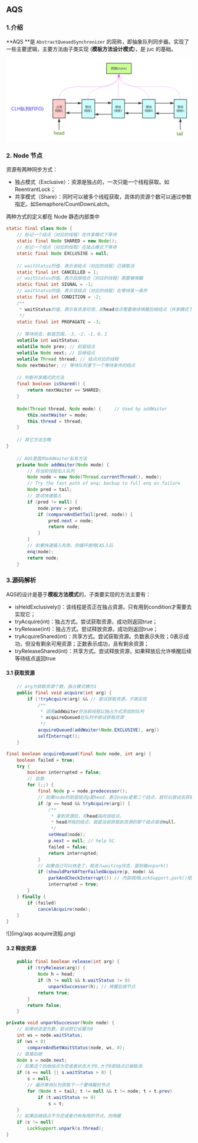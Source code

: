 ## AQS

### 1.介绍

**AQS **是 `AbstractQueuedSynchronizer` 的简称，即抽象队列同步器。实现了一些主要逻辑，主要方法由子类实现 (**模板方法设计模式**)，是 juc 的基础。

![](img/aqs存储方式.png)

### 2. Node 节点

资源有两种同步方式：

- 独占模式（Exclusive）：资源是独占的，一次只能一个线程获取。如 ReentrantLock；
- 共享模式（Share）：同时可以被多个线程获取，具体的资源个数可以通过参数指定。如Semaphore/CountDownLatch。

两种方式的定义都在 Node 静态内部类中

``` java
static final class Node {
    // 标记一个结点（对应的线程）在共享模式下等待
    static final Node SHARED = new Node();
    // 标记一个结点（对应的线程）在独占模式下等待
    static final Node EXCLUSIVE = null; 

    // waitStatus的值，表示该结点（对应的线程）已被取消
    static final int CANCELLED = 1; 
    // waitStatus的值，表示后继结点（对应的线程）需要被唤醒
    static final int SIGNAL = -1;
    // waitStatus的值，表示该结点（对应的线程）在等待某一条件
    static final int CONDITION = -2;
    /** 
     * waitStatus的值，表示有资源可用，新head结点需要继续唤醒后继结点（共享模式下，多线程并      * 发释放资源，而head唤醒其后继结点后，需要把多出来的资源留给后面的结点；设置新的head结点      * 时，会继续唤醒其后继结点）
     */
    static final int PROPAGATE = -3;

    // 等待状态，取值范围，-3，-2，-1，0，1
    volatile int waitStatus;
    volatile Node prev; // 前驱结点
    volatile Node next; // 后继结点
    volatile Thread thread; // 结点对应的线程
    Node nextWaiter; // 等待队列里下一个等待条件的结点

    // 判断共享模式的方法
    final boolean isShared() {
        return nextWaiter == SHARED;
    }

    Node(Thread thread, Node mode) {     // Used by addWaiter
        this.nextWaiter = mode;
        this.thread = thread;
    }

    // 其它方法忽略
}

    // AQS里面的addWaiter私有方法
    private Node addWaiter(Node mode) {
        // 将当前线程加入队列
        Node node = new Node(Thread.currentThread(), mode);
        // Try the fast path of enq; backup to full enq on failure
        Node pred = tail;
        // 尝试快速插入
        if (pred != null) {
            node.prev = pred;
            if (compareAndSetTail(pred, node)) {
                pred.next = node;
                return node;
            }
        }
        // 如果快速插入失败，则循环使用CAS入队
        enq(node);
        return node;
    }
```

### 3.源码解析

AQS的设计是基于**模板方法模式**的，子类要实现的方法主要有：

- isHeldExclusively()：该线程是否正在独占资源，只有用到condition才需要去实现它；
- tryAcquire(int)：独占方式。尝试获取资源，成功则返回true；
- tryRelease(int)：独占方式。尝试释放资源，成功则返回true；
- tryAcquireShared(int)：共享方式。尝试获取资源。负数表示失败；0表示成功，但没有剩余可用资源；正数表示成功，且有剩余资源；
- tryReleaseShared(int)：共享方式。尝试释放资源，如果释放后允许唤醒后续等待结点返回true

#### 3.1 获取资源

``` java
    // arg为获取资源个数，独占模式横为1
    public final void acquire(int arg) {
        if (!tryAcquire(arg) && // 尝试获取资源，子类实现
            /**
             * 调用addWaiter将当前线程以独占方式添加到队列
             * acquireQueued在队列中尝试获取资源
             */
            acquireQueued(addWaiter(Node.EXCLUSIVE), arg))
            selfInterrupt();
    }
```

``` java
final boolean acquireQueued(final Node node, int arg) {
    boolean failed = true;
    try {
        boolean interrupted = false;
        // 自旋
        for (;;) {
            final Node p = node.predecessor();
            // 如果node的前驱结点p是head，表示node是第二个结点，就可以尝试去获取资源了
            if (p == head && tryAcquire(arg)) {
                /** 
                 * 拿到资源后，将head指向该结点。
                 * head所指的结点，就是当前获取到资源的那个结点或者null。
                 */
                setHead(node); 
                p.next = null; // help GC
                failed = false;
                return interrupted;
            }
            // 如果自己可以休息了，就进入waiting状态，直到被unpark()
            if (shouldParkAfterFailedAcquire(p, node) &&
                parkAndCheckInterrupt()) // 内部调用LockSupport.park()阻塞本线程
                interrupted = true;
        }
    } finally {
        if (failed)
            cancelAcquire(node);
    }
}
```

![](img/aqs acquire流程.png)

#### 3.2 释放资源

``` java
    public final boolean release(int arg) {
        if (tryRelease(arg)) {
            Node h = head;
            if (h != null && h.waitStatus != 0)
                unparkSuccessor(h); // 唤醒后继节点
            return true;
        }
        return false;
    }

```

``` java
private void unparkSuccessor(Node node) {
    // 如果状态是负数，尝试把它设置为0
    int ws = node.waitStatus;
    if (ws < 0)
        compareAndSetWaitStatus(node, ws, 0);
    // 直接后继
    Node s = node.next;
    // 如果这个后继结点为空或者状态大于0,大于0即结点已被取消
    if (s == null || s.waitStatus > 0) {
        s = null;
        // 遍历等待队列获取下一个要唤醒的节点
        for (Node t = tail; t != null && t != node; t = t.prev)
            if (t.waitStatus <= 0)
                s = t;
    }
    // 如果后继结点不为空或者仍有有用的节点，则唤醒
    if (s != null)
        LockSupport.unpark(s.thread);
}
```

